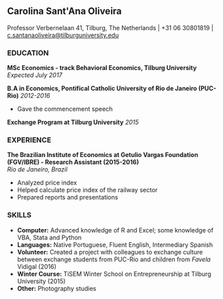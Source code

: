 ## Carolina Sant'Ana Oliveira   
Professor Verbernelaan 41, Tilburg, The Netherlands | +31 06 30801819 | c.santanaoliveira@tilburguniversity.edu   

### EDUCATION
**MSc Economics - track Behavioral Economics, Tilburg University** *Expected July 2017*

**B.A in Economics, Pontifical Catholic University of Rio de Janeiro (PUC-Rio)** *2012-2016*

  - Gave the commencement speech
  
**Exchange Program at Tilburg University** *2015*

### EXPERIENCE
**The Brazilian Institute of Economics at Getulio Vargas Foundation (FGV/IBRE) - Research Assistant (2015-2016)**            
*Rio de Janeiro, Brazil*         
- Analyzed price index
- Helped calculate price index of the railway sector
- Prepared reports and presentations

### SKILLS
- **Computer:** Advanced knowledge of R and Excel; some knowledge of VBA, Stata and Python
- **Languages:** Native Portuguese, Fluent English, Intermediary Spanish
- **Volunteer:** Created a project with colleagues to exchange culture between exchange students from PUC-Rio and children from *Favela* Vidigal (2016) 
- **Winter Course:** TiSEM Winter School on Entrepreneurship at Tilburg University (2015)
- **Other:** Photography studies
